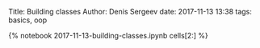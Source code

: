 Title: Building classes
Author: Denis Sergeev
date: 2017-11-13 13:38
tags: basics, oop

{% notebook 2017-11-13-building-classes.ipynb cells[2:] %}
